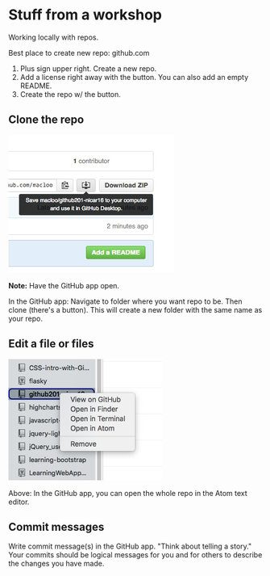 # Stuff from a workshop

Working locally with repos.

Best place to create new repo: github.com

1. Plus sign upper right. Create a new repo.
2. Add a license right away with the button. You can also add an empty README.
3. Create the repo w/ the button.

## Clone the repo

![Clone repo](images/clone_repo.png)

**Note:** Have the GitHub app open.

In the GitHub app: Navigate to folder where you want repo to be. Then clone (there's a button). This will create a new folder with the same name as your repo.

## Edit a file or files 

![Open repo in Atom](images/open_in_Atom.png)

Above: In the GitHub app, you can open the whole repo in the Atom text editor.

## Commit messages

Write commit message(s) in the GitHub app. "Think about telling a story." Your commits should be logical messages for you and for others to describe the changes you have made.
